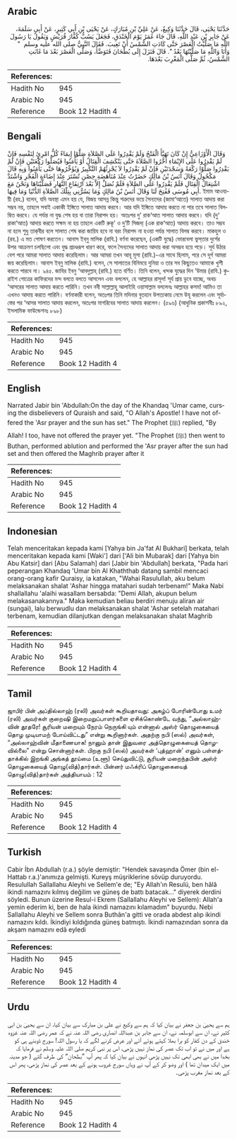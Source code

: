## Arabic


<div dir="rtl" lang="ar" style={{fontSize:'larger',backgroundColor:'#f8f9fa',padding:20}}>
حَدَّثَنَا يَحْيَى، قَالَ حَدَّثَنَا وَكِيعٌ، عَنْ عَلِيِّ بْنِ مُبَارَكٍ، عَنْ يَحْيَى بْنِ أَبِي كَثِيرٍ، عَنْ أَبِي سَلَمَةَ، عَنْ جَابِرِ بْنِ عَبْدِ اللَّهِ، قَالَ جَاءَ عُمَرُ يَوْمَ الْخَنْدَقِ، فَجَعَلَ يَسُبُّ كُفَّارَ قُرَيْشٍ وَيَقُولُ يَا رَسُولَ اللَّهِ مَا صَلَّيْتُ الْعَصْرَ حَتَّى كَادَتِ الشَّمْسُ أَنْ تَغِيبَ‏.‏ فَقَالَ النَّبِيُّ صلى الله عليه وسلم ‏ "‏ وَأَنَا وَاللَّهِ مَا صَلَّيْتُهَا بَعْدُ ‏"‏‏.‏ قَالَ فَنَزَلَ إِلَى بُطْحَانَ فَتَوَضَّأَ، وَصَلَّى الْعَصْرَ بَعْدَ مَا غَابَتِ الشَّمْسُ، ثُمَّ صَلَّى الْمَغْرِبَ بَعْدَهَا‏.‏
</div>
<div style={{backgroundColor:'#f8f9fa',padding:20, marginBottom: 10}}><table> <thead> <tr> <th>References:</th> <th></th> </tr> </thead> <tbody><tr><td>Hadith No</td><td>945</td></tr><tr><td>Arabic No</td><td>945</td></tr><tr><td>Reference</td><td>Book 12 Hadith 4</td></tr></tbody></table></div>

## Bengali


<div dir="ltr" lang="bn" style={{fontSize:'larger',backgroundColor:'#f8f9fa',padding:20}}>
وَقَالَ الْأَوْزَاعِيُّ إِنْ كَانَ تَهَيَّأَ الْفَتْحُ وَلَمْ يَقْدِرُوا عَلَى الصَّلاَةِ صَلَّوْا إِيمَاءً كُلُّ امْرِئٍ لِنَفْسِهِ فَإِنْ لَمْ يَقْدِرُوا عَلَى الإِيْمَاءِ أَخَّرُوا الصَّلاَةَ حَتَّى يَنْكَشِفَ الْقِتَالُ أَوْ يَأْمَنُوا فَيُصَلُّوا رَكْعَتَيْنِ فَإِنْ لَمْ يَقْدِرُوا صَلَّوْا رَكْعَةً وَسَجْدَتَيْنِ فَإِنْ لَمْ يَقْدِرُوا لاَ يُجْزِئُهُمْ التَّكْبِيرُ وَيُؤَخِّرُوهَا حَتَّى يَأْمَنُوا وَبِهِ قَالَ مَكْحُولٌ وَقَالَ أَنَسُ بْنُ مَالِكٍ حَضَرْتُ عِنْدَ مُنَاهَضَةِ حِصْنِ تُسْتَرَ عِنْدَ إِضَاءَةِ الْفَجْرِ وَاشْتَدَّ اشْتِعَالُ الْقِتَالِ فَلَمْ يَقْدِرُوا عَلَى الصَّلاَةِ فَلَمْ نُصَلِّ إِلاَّ بَعْدَ ارْتِفَاعِ النَّهَارِ فَصَلَّيْنَاهَا وَنَحْنُ مَعَ أَبِي مُوسَى فَفُتِحَ لَنَا وَقَالَ أَنَسُ بْنُ مَالِكٍ وَمَا يَسُرُّنِي بِتِلْكَ الصَّلاَةِ الدُّنْيَا وَمَا فِيهَا. ইমাম আওযায়ী (রহ.) বলেন, যদি অবস্থা এমন হয় যে, বিজয় আসন্ন কিন্তু শত্রুদের ভয়ে সৈন্যদের (জামা‘আতে) সালাত আদায় করা সম্ভব নয়, তাহলে সবাই একাকী ইঙ্গিতে সালাত আদায় করবে। আর যদি ইঙ্গিতে আদায় করতে না পার তবে সালাত বিলম্বিত করবে। যে পর্যন্ত না যুদ্ধ শেষ হয় বা তারা নিরাপদ হয়। অতঃপর দু’ রাক‘আত সালাত আদায় করবে। যদি (দু‘ রাকা‘আত) আদায় করতে সক্ষম না হয় তাহলে একটি রুকূ‘ ও দু’টি সিজদা্‌ (এক রাক‘আত) আদায় করবে। তাও সম্ভব না হলে শুধু তাক্‌বীর বলে সালাত শেষ করা জায়িয হবে না বরং নিরাপদ না হওয়া পর্যন্ত সালাত বিলম্ব করবে। মাকহুল ও (রহ.) এ মত পোষণ করতেন। আনাস ইব্‌নু মালিক (রাযি.) বর্ণনা করেছেন, (একটি যুদ্ধে) ভোরবেলা ভুস্‌তার দুর্গের উপর আক্রমণ চলছিলো এবং যুদ্ধ প্রচণ্ডরূপ ধারণ করে, ফলে সৈন্যদের সালাত আদায় করা অসম্ভব হয়ে পড়ে। সূর্য উঠার বেশ পরে আমরা সালাত আদায় করেছিলাম। আর আমরা তখন আবূ মূসা (রাযি.)-এর সাথে ছিলাম, পরে সে দূর্গ আমরা জয় করেছিলাম। আনাস ইব্‌নু মালিক (রাযি.) বলেন, সে সালাতের বিনিময়ে দুনিয়া ও তার সব কিছুতেও আমাকে খুশী করতে পারবে না। ৯৪৫. জাবির ইবনু ‘আবদুল্লাহ্ (রাযি.) হতে বর্ণিত। তিনি বলেন, খন্দক যুদ্ধের দিন ‘উমার (রাযি.) কুরাইশ গোত্রের কাফিরদের মন্দ বলতে বলতে আসলেন এবং বললেন, হে আল্লাহর রাসূল! সূর্য প্রায় ডুবে যাচ্ছে, অথচ ‘আসরের সালাত আদায় করতে পারিনি। তখন নবী সাল্লাল্লাহু আলাইহি ওয়াসাল্লাম বললেনঃ আল্লাহর কসম! আমিও তা এখনও আদায় করতে পারিনি। বর্ণনাকারী বলেন, অতঃপর তিনি মদিনার বুতহান উপত্যকায় নেমে উযূ করলেন এবং সূর্যাস্তের পর ‘আসর সালাত আদায় করলেন, অতঃপর মাগরিবের সালাত আদায় করলেন। (৫৯৬) (আধুনিক প্রকাশনীঃ ৮৯২, ইসলামিক ফাউন্ডেশনঃ ৮৯৮)
</div>
<div style={{backgroundColor:'#f8f9fa',padding:20, marginBottom: 10}}><table> <thead> <tr> <th>References:</th> <th></th> </tr> </thead> <tbody><tr><td>Hadith No</td><td>945</td></tr><tr><td>Arabic No</td><td>945</td></tr><tr><td>Reference</td><td>Book 12 Hadith 4</td></tr></tbody></table></div>

## English


<div dir="ltr" lang="en" style={{fontSize:'larger',backgroundColor:'#f8f9fa',padding:20}}>
Narrated Jabir bin 'Abdullah:On the day of the Khandaq 'Umar came, cursing the disbelievers of Quraish and said, "O Allah's Apostle! I have not offered the 'Asr prayer and the sun has set." The Prophet (ﷺ) replied, "By Allah! I too, have not offered the prayer yet. "The Prophet (ﷺ) then went to Buthan, performed ablution and performed the 'Asr prayer after the sun had set and then offered the Maghrib prayer after it
</div>
<div style={{backgroundColor:'#f8f9fa',padding:20, marginBottom: 10}}><table> <thead> <tr> <th>References:</th> <th></th> </tr> </thead> <tbody><tr><td>Hadith No</td><td>945</td></tr><tr><td>Arabic No</td><td>945</td></tr><tr><td>Reference</td><td>Book 12 Hadith 4</td></tr></tbody></table></div>

## Indonesian


<div dir="ltr" lang="id" style={{fontSize:'larger',backgroundColor:'#f8f9fa',padding:20}}>
Telah menceritakan kepada kami [Yahya bin Ja'fat Al Bukhari] berkata, telah menceritakan kepada kami [Waki'] dari ['Ali bin Mubarak] dari [Yahya bin Abu Katsir] dari [Abu Salamah] dari [Jabir bin 'Abdullah] berkata, "Pada hari peperangan Khandaq 'Umar bin Al Khaththab datang sambil mencaci orang-orang kafir Quraisy, ia katakan, "Wahai Rasulullah, aku belum melaksanakan shalat 'Ashar hingga matahari sudah terbenam!" Maka Nabi shallallahu 'alaihi wasallam bersabda: "Demi Allah, akupun belum melakasanakannya." Maka kemudian beliau berdiri menuju aliran air (sungai), lalu berwudlu dan melaksanakan shalat 'Ashar setelah matahari terbenam, kemudian dilanjutkan dengan melaksanakan shalat Maghrib
</div>
<div style={{backgroundColor:'#f8f9fa',padding:20, marginBottom: 10}}><table> <thead> <tr> <th>References:</th> <th></th> </tr> </thead> <tbody><tr><td>Hadith No</td><td>945</td></tr><tr><td>Arabic No</td><td>945</td></tr><tr><td>Reference</td><td>Book 12 Hadith 4</td></tr></tbody></table></div>

## Tamil


<div dir="ltr" lang="ta" style={{fontSize:'larger',backgroundColor:'#f8f9fa',padding:20}}>
ஜாபிர் பின் அப்தில்லாஹ் (ரலி) அவர்கள் கூறியதாவது: அகழ்ப் போரின்போது உமர் (ரலி) அவர்கள் குறைஷி இறைமறுப்பாளர்களை ஏசிக்கொண்டே வந்து, “அல்லாஹ்வின் தூதரே! சூரியன் மறையும் நேரம் நெருங்கி யும் என்னால் அஸ்ர் தொழுகையைத் தொழ முடியாமற் போய்விட்டது” என்று கூறினார்கள். அதற்கு நபி (ஸல்) அவர்கள், “அல்லாஹ்வின் மீதாணையாக! நானும் தான் இதுவரை அத்தொழுகையைத் தொழவில்லை” என்று சொன்னார்கள். பிறகு நபி (ஸல்) அவர்கள் ‘புத்ஹான்’ எனும் பள்ளத்தாக்கில் இறங்கி அங்கத் தூய்மை (உளூ) செய்துவிட்டு, சூரியன் மறைந்தபின் அஸ்ர் தொழுகையைத் தொழு(வித்)தார்கள். பின்னர் மஃக்ரிப் தொழுகையைத் தொழு(வித்)தார்கள் அத்தியாயம் : 12
</div>
<div style={{backgroundColor:'#f8f9fa',padding:20, marginBottom: 10}}><table> <thead> <tr> <th>References:</th> <th></th> </tr> </thead> <tbody><tr><td>Hadith No</td><td>945</td></tr><tr><td>Arabic No</td><td>945</td></tr><tr><td>Reference</td><td>Book 12 Hadith 4</td></tr></tbody></table></div>

## Turkish


<div dir="ltr" lang="tr" style={{fontSize:'larger',backgroundColor:'#f8f9fa',padding:20}}>
Cabir İbn Abdullah (r.a.) şöyle demiştir: "Hendek savaşında Ömer (bin el-Hattab r.a.)'a­nımıza gelmişti. Kureyş müşriklerine sövüp duruyordu. Resulullah Sallallahu Aleyhi ve Sellem'e de; "Ey Allah'ın Resulü, ben hâlâ ikindi namazını kılmış değilim ve güneş de battı batacak..." diyerek derdini söyledi. Bunun üzerine Resul-i Ekrem (Sallallahu Aleyhi ve Sellem): Allah'a yemin ederim ki, ben de hala ikindi namazını kılamadım" buyurdu. Nebi Sallallahu Aleyhi ve Sellem sonra Buthân'a gitti ve orada abdest alıp ikindi namazını kıldı. İkindiyi kıldığında güneş batmıştı. İkindi namazından sonra da akşam namazını edâ eyledi
</div>
<div style={{backgroundColor:'#f8f9fa',padding:20, marginBottom: 10}}><table> <thead> <tr> <th>References:</th> <th></th> </tr> </thead> <tbody><tr><td>Hadith No</td><td>945</td></tr><tr><td>Arabic No</td><td>945</td></tr><tr><td>Reference</td><td>Book 12 Hadith 4</td></tr></tbody></table></div>

## Urdu


<div dir="rtl" lang="ur" style={{fontSize:'larger',backgroundColor:'#f8f9fa',padding:20}}>
ہم سے یحییٰ بن جعفر نے بیان کیا کہ ہم سے وکیع نے علی بن مبارک سے بیان کیا، ان سے یحییٰ بن ابی کثیر نے، ان سے ابوسلمہ نے، ان سے جابر بن عبداللہ انصاری رضی اللہ عنہ نے کہ عمر رضی اللہ عنہ غزوہ خندق کے دن کفار کو برا بھلا کہتے ہوئے آئے اور عرض کرنے لگے کہ یا رسول اللہ! سورج ڈوبنے ہی کو ہے اور میں نے تو اب تک عصر کی نماز نہیں پڑھی، اس پر نبی کریم صلی اللہ علیہ وسلم نے فرمایا کہ بخدا میں نے بھی ابھی تک نہیں پڑھی انہوں نے بیان کیا کہ پھر آپ ”بطحان“ کی طرف گئے ( جو مدینہ میں ایک میدان تھا ) اور وضو کر کے آپ نے وہاں سورج غروب ہونے کے بعد عصر کی نماز پڑھی، پھر اس کے بعد نماز مغرب پڑھی۔
</div>
<div style={{backgroundColor:'#f8f9fa',padding:20, marginBottom: 10}}><table> <thead> <tr> <th>References:</th> <th></th> </tr> </thead> <tbody><tr><td>Hadith No</td><td>945</td></tr><tr><td>Arabic No</td><td>945</td></tr><tr><td>Reference</td><td>Book 12 Hadith 4</td></tr></tbody></table></div>